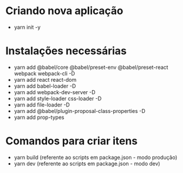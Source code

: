 # Criando nova aplicação
- yarn init -y

# Instalações necessárias
- yarn add @babel/core @babel/preset-env @babel/preset-react webpack webpack-cli -D
- yarn add react react-dom 
- yarn add babel-loader -D
- yarn add webpack-dev-server -D
- yarn add style-loader css-loader -D
- yarn add file-loader -D
- yarn add @babel/plugin-proposal-class-properties -D
- yarn add prop-types

# Comandos para criar itens
- yarn build (referente ao scripts em package.json - modo produção) 
- yarn dev (referente ao scripts em package.json - modo dev) 